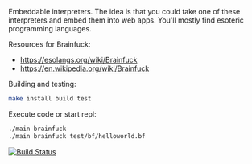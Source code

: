 Embeddable interpreters. The idea is that you could take one of these
interpreters and embed them into web apps. You'll mostly find esoteric
programming languages.

Resources for Brainfuck:
  - https://esolangs.org/wiki/Brainfuck
  - https://en.wikipedia.org/wiki/Brainfuck


Building and testing:

```bash
make install build test
```


Execute code or start repl:

```bash
./main brainfuck
./main brainfuck test/bf/helloworld.bf
```

[![Build Status](https://travis-ci.org/minond/embeddable-interpreters.svg?branch=master)](https://travis-ci.org/minond/embeddable-interpreters)
